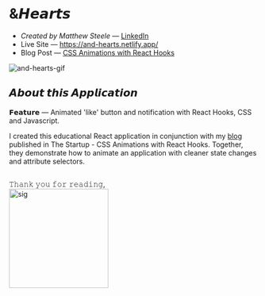# &𝙃𝙚𝙖𝙧𝙩𝙨

- _Created by Matthew Steele_ — [LinkedIn](https://www.linkedin.com/in/matthewsteeleonline/ "LinkedIn")
- Live Site — https://and-hearts.netlify.app/
- Blog Post — [CSS Animations with React Hooks](https://medium.com/swlh/css-animations-with-react-hooks-1d855dab4a3 "Blog")

![and-hearts-gif](https://user-images.githubusercontent.com/68616411/105799265-bb0f4400-5f59-11eb-846f-9e3a0fbb56db.gif)

## 𝘼𝙗𝙤𝙪𝙩 𝙩𝙝𝙞𝙨 𝘼𝙥𝙥𝙡𝙞𝙘𝙖𝙩𝙞𝙤𝙣

𝗙𝗲𝗮𝘁𝘂𝗿𝗲 — Animated 'like' button and notification with React Hooks, CSS and Javascript.

I created this educational React application in conjunction with my [blog](https://medium.com/swlh/css-animations-with-react-hooks-1d855dab4a3 "Blog") published in The Startup - CSS Animations with React Hooks. Together, they demonstrate how to animate an application with cleaner state changes and attribute selectors.

##

𝚃𝚑𝚊𝚗𝚔 𝚢𝚘𝚞 𝚏𝚘𝚛 𝚛𝚎𝚊𝚍𝚒𝚗𝚐,
<br>
<img src="https://user-images.githubusercontent.com/68616411/109108102-80373200-76f8-11eb-9c68-0580b20d1b18.png" alt="sig" width="200"/>
